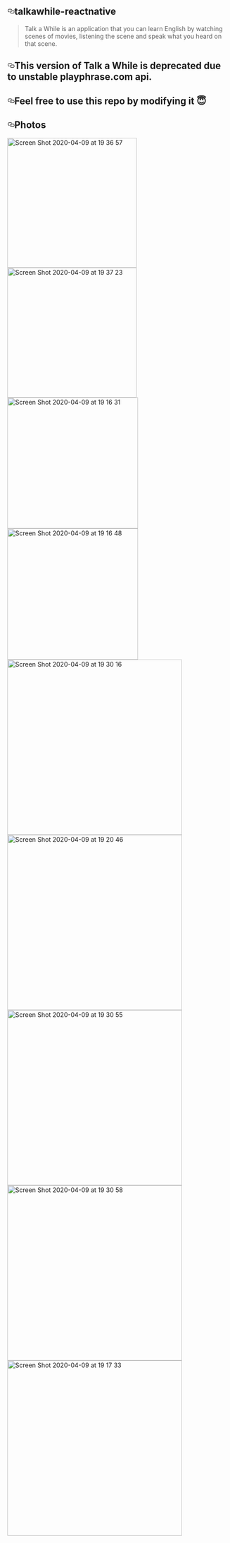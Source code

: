 <article class="markdown-body entry-content" itemprop="text"><h1><a id="user-content-talkawhile-reactnative" class="anchor" aria-hidden="true" href="#talkawhile-reactnative"><svg class="octicon octicon-link" viewBox="0 0 16 16" version="1.1" width="16" height="16" aria-hidden="true"><path fill-rule="evenodd" d="M4 9h1v1H4c-1.5 0-3-1.69-3-3.5S2.55 3 4 3h4c1.45 0 3 1.69 3 3.5 0 1.41-.91 2.72-2 3.25V8.59c.58-.45 1-1.27 1-2.09C10 5.22 8.98 4 8 4H4c-.98 0-2 1.22-2 2.5S3 9 4 9zm9-3h-1v1h1c1 0 2 1.22 2 2.5S13.98 12 13 12H9c-.98 0-2-1.22-2-2.5 0-.83.42-1.64 1-2.09V6.25c-1.09.53-2 1.84-2 3.25C6 11.31 7.55 13 9 13h4c1.45 0 3-1.69 3-3.5S14.5 6 13 6z"></path></svg></a>talkawhile-reactnative</h1>
<blockquote>
<p>Talk a While is an application that you can learn English by watching scenes of movies, listening the scene and speak what you heard on that scene.</p>
</blockquote>
<h2><a id="user-content-this-version-of-talk-a-while-is-deprecated-due-to-unstable-playphrasecom-api" class="anchor" aria-hidden="true" href="#this-version-of-talk-a-while-is-deprecated-due-to-unstable-playphrasecom-api"><svg class="octicon octicon-link" viewBox="0 0 16 16" version="1.1" width="16" height="16" aria-hidden="true"><path fill-rule="evenodd" d="M4 9h1v1H4c-1.5 0-3-1.69-3-3.5S2.55 3 4 3h4c1.45 0 3 1.69 3 3.5 0 1.41-.91 2.72-2 3.25V8.59c.58-.45 1-1.27 1-2.09C10 5.22 8.98 4 8 4H4c-.98 0-2 1.22-2 2.5S3 9 4 9zm9-3h-1v1h1c1 0 2 1.22 2 2.5S13.98 12 13 12H9c-.98 0-2-1.22-2-2.5 0-.83.42-1.64 1-2.09V6.25c-1.09.53-2 1.84-2 3.25C6 11.31 7.55 13 9 13h4c1.45 0 3-1.69 3-3.5S14.5 6 13 6z"></path></svg></a>This version of Talk a While is deprecated due to unstable playphrase.com api.</h2>
<h2><a id="user-content-feel-free-to-use-this-repo-by-modifying-it-" class="anchor" aria-hidden="true" href="#feel-free-to-use-this-repo-by-modifying-it-"><svg class="octicon octicon-link" viewBox="0 0 16 16" version="1.1" width="16" height="16" aria-hidden="true"><path fill-rule="evenodd" d="M4 9h1v1H4c-1.5 0-3-1.69-3-3.5S2.55 3 4 3h4c1.45 0 3 1.69 3 3.5 0 1.41-.91 2.72-2 3.25V8.59c.58-.45 1-1.27 1-2.09C10 5.22 8.98 4 8 4H4c-.98 0-2 1.22-2 2.5S3 9 4 9zm9-3h-1v1h1c1 0 2 1.22 2 2.5S13.98 12 13 12H9c-.98 0-2-1.22-2-2.5 0-.83.42-1.64 1-2.09V6.25c-1.09.53-2 1.84-2 3.25C6 11.31 7.55 13 9 13h4c1.45 0 3-1.69 3-3.5S14.5 6 13 6z"></path></svg></a>Feel free to use this repo by modifying it <g-emoji class="g-emoji" alias="innocent" fallback-src="https://github.githubassets.com/images/icons/emoji/unicode/1f607.png">😇</g-emoji></h2>
<h1><a id="user-content-photos" class="anchor" aria-hidden="true" href="#photos"><svg class="octicon octicon-link" viewBox="0 0 16 16" version="1.1" width="16" height="16" aria-hidden="true"><path fill-rule="evenodd" d="M4 9h1v1H4c-1.5 0-3-1.69-3-3.5S2.55 3 4 3h4c1.45 0 3 1.69 3 3.5 0 1.41-.91 2.72-2 3.25V8.59c.58-.45 1-1.27 1-2.09C10 5.22 8.98 4 8 4H4c-.98 0-2 1.22-2 2.5S3 9 4 9zm9-3h-1v1h1c1 0 2 1.22 2 2.5S13.98 12 13 12H9c-.98 0-2-1.22-2-2.5 0-.83.42-1.64 1-2.09V6.25c-1.09.53-2 1.84-2 3.25C6 11.31 7.55 13 9 13h4c1.45 0 3-1.69 3-3.5S14.5 6 13 6z"></path></svg></a>Photos</h1>
<div><a target="_blank" rel="noopener noreferrer" href="https://user-images.githubusercontent.com/33218120/78918907-cd3af700-7a99-11ea-8103-6f587e7a4195.png"><img width="294" alt="Screen Shot 2020-04-09 at 19 36 57" src="https://user-images.githubusercontent.com/33218120/78918907-cd3af700-7a99-11ea-8103-6f587e7a4195.png" style="max-width:100%;"></a>
<a target="_blank" rel="noopener noreferrer" href="https://user-images.githubusercontent.com/33218120/78918927-d1671480-7a99-11ea-8539-d785d78d67f2.png"><img width="294" alt="Screen Shot 2020-04-09 at 19 37 23" src="https://user-images.githubusercontent.com/33218120/78918927-d1671480-7a99-11ea-8539-d785d78d67f2.png" style="max-width:100%;"></a>
<a target="_blank" rel="noopener noreferrer" href="https://user-images.githubusercontent.com/33218120/78918932-d2984180-7a99-11ea-9b85-d30bc9b6cdc9.png"><img width="297" alt="Screen Shot 2020-04-09 at 19 16 31" src="https://user-images.githubusercontent.com/33218120/78918932-d2984180-7a99-11ea-9b85-d30bc9b6cdc9.png" style="max-width:100%;"></a>
<a target="_blank" rel="noopener noreferrer" href="https://user-images.githubusercontent.com/33218120/78918934-d3c96e80-7a99-11ea-827c-24ae424259ca.png"><img width="297" alt="Screen Shot 2020-04-09 at 19 16 48" src="https://user-images.githubusercontent.com/33218120/78918934-d3c96e80-7a99-11ea-827c-24ae424259ca.png" style="max-width:100%;"></a>
</div>
<div>
<a target="_blank" rel="noopener noreferrer" href="https://user-images.githubusercontent.com/33218120/78918938-d4620500-7a99-11ea-900d-92d5b791483f.png"><img width="397" alt="Screen Shot 2020-04-09 at 19 30 16" src="https://user-images.githubusercontent.com/33218120/78918938-d4620500-7a99-11ea-900d-92d5b791483f.png" style="max-width:100%;"></a>
<a target="_blank" rel="noopener noreferrer" href="https://user-images.githubusercontent.com/33218120/78918941-d5933200-7a99-11ea-82f3-b1508729b629.png"><img width="397" alt="Screen Shot 2020-04-09 at 19 20 46" src="https://user-images.githubusercontent.com/33218120/78918941-d5933200-7a99-11ea-82f3-b1508729b629.png" style="max-width:100%;"></a>
<a target="_blank" rel="noopener noreferrer" href="https://user-images.githubusercontent.com/33218120/78918943-d75cf580-7a99-11ea-8f5f-d3d8243e98f7.png"><img width="397" alt="Screen Shot 2020-04-09 at 19 30 55" src="https://user-images.githubusercontent.com/33218120/78918943-d75cf580-7a99-11ea-8f5f-d3d8243e98f7.png" style="max-width:100%;"></a>
<a target="_blank" rel="noopener noreferrer" href="https://user-images.githubusercontent.com/33218120/78918947-d88e2280-7a99-11ea-9abb-434b46d1d44c.png"><img width="397" alt="Screen Shot 2020-04-09 at 19 30 58" src="https://user-images.githubusercontent.com/33218120/78918947-d88e2280-7a99-11ea-9abb-434b46d1d44c.png" style="max-width:100%;"></a>
<a target="_blank" rel="noopener noreferrer" href="https://user-images.githubusercontent.com/33218120/78918953-da57e600-7a99-11ea-84c6-415975243729.png"><img width="397" alt="Screen Shot 2020-04-09 at 19 17 33" src="https://user-images.githubusercontent.com/33218120/78918953-da57e600-7a99-11ea-84c6-415975243729.png" style="max-width:100%;"></a>
</div>
</article>
